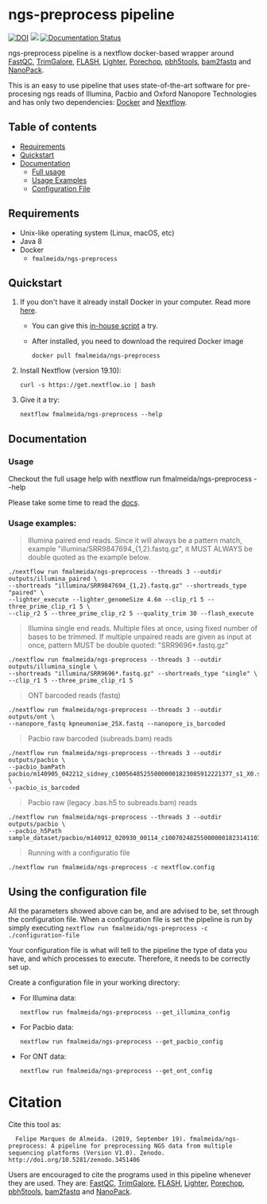 # ngs-preprocess pipeline

[![DOI](https://zenodo.org/badge/DOI/10.5281/zenodo.3451406.svg)](https://doi.org/10.5281/zenodo.3451406) ![](https://travis-ci.com/fmalmeida/ngs-preprocess.svg?branch=master) [![Documentation Status](https://readthedocs.org/projects/ngs-preprocess/badge/?version=latest)](https://ngs-preprocess.readthedocs.io/en/latest/?badge=latest)


ngs-preprocess pipeline is a nextflow docker-based wrapper around [FastQC](https://www.bioinformatics.babraham.ac.uk/projects/fastqc/), [TrimGalore](https://github.com/FelixKrueger/TrimGalore), [FLASH](https://ccb.jhu.edu/software/FLASH/), [Lighter](https://github.com/mourisl/Lighter), [Porechop](https://github.com/rrwick/Porechop), [pbh5tools](https://github.com/PacificBiosciences/pbh5tools/blob/master/doc/index.rst), [bam2fastq](https://github.com/PacificBiosciences/bam2fastx) and [NanoPack](https://github.com/wdecoster/nanopack).

This is an easy to use pipeline that uses state-of-the-art software for pre-procesing ngs reads of Illumina, Pacbio and Oxford Nanopore Technologies and has only two dependencies: [Docker](https://www.docker.com/) and [Nextflow](https://github.com/nextflow-io/nextflow).

## Table of contents

* [Requirements](https://github.com/fmalmeida/ngs-preprocess#requirements)
* [Quickstart](https://github.com/fmalmeida/ngs-preprocess#quickstart)
* [Documentation](https://github.com/fmalmeida/ngs-preprocess#documentation)
  * [Full usage](https://github.com/fmalmeida/ngs-preprocess#usage)
  * [Usage Examples](https://github.com/fmalmeida/ngs-preprocess#usage-examples)
  * [Configuration File](https://github.com/fmalmeida/ngs-preprocess#using-the-configuration-file)

## Requirements

* Unix-like operating system (Linux, macOS, etc)
* Java 8
* Docker
  * `fmalmeida/ngs-preprocess`

## Quickstart

1. If you don't have it already install Docker in your computer. Read more [here](https://docs.docker.com/).
    * You can give this [in-house script](https://github.com/fmalmeida/bioinfo/blob/master/dockerfiles/docker_install.sh) a try.
    * After installed, you need to download the required Docker image

          docker pull fmalmeida/ngs-preprocess

2. Install Nextflow (version 19.10):

       curl -s https://get.nextflow.io | bash

3. Give it a try:

       nextflow fmalmeida/ngs-preprocess --help

## Documentation

### Usage

Checkout the full usage help with nextflow run fmalmeida/ngs-preprocess --help

Please take some time to read the [docs](https://ngs-preprocess.readthedocs.io/en/latest/?badge=latest).

### Usage examples:

> Illumina paired end reads. Since it will always be a pattern match, example "illumina/SRR9847694_{1,2}.fastq.gz", it MUST ALWAYS be double quoted as the example below.

    ./nextflow run fmalmeida/ngs-preprocess --threads 3 --outdir outputs/illumina_paired \
    --shortreads "illumina/SRR9847694_{1,2}.fastq.gz" --shortreads_type "paired" \
    --lighter_execute --lighter_genomeSize 4.6m --clip_r1 5 --three_prime_clip_r1 5 \
    --clip_r2 5 --three_prime_clip_r2 5 --quality_trim 30 --flash_execute

> Illumina single end reads. Multiple files at once, using fixed number of bases to be trimmed. If multiple unpaired reads are given as input at once, pattern MUST be double quoted: "SRR9696*.fastq.gz"

    ./nextflow run fmalmeida/ngs-preprocess --threads 3 --outdir outputs/illumina_single \
    --shortreads "illumina/SRR9696*.fastq.gz" --shortreads_type "single" \
    --clip_r1 5 --three_prime_clip_r1 5

> ONT barcoded reads (fastq)

    ./nextflow run fmalmeida/ngs-preprocess --threads 3 --outdir outputs/ont \
    --nanopore_fastq kpneumoniae_25X.fastq --nanopore_is_barcoded

> Pacbio raw barcoded (subreads.bam) reads

    ./nextflow run fmalmeida/ngs-preprocess --threads 3 --outdir outputs/pacbio \
    --pacbio_bamPath pacbio/m140905_042212_sidney_c100564852550000001823085912221377_s1_X0.subreads.bam \
    --pacbio_is_barcoded

> Pacbio raw (legacy .bas.h5 to subreads.bam) reads

    ./nextflow run fmalmeida/ngs-preprocess --threads 3 --outdir outputs/pacbio \
    --pacbio_h5Path sample_dataset/pacbio/m140912_020930_00114_c100702482550000001823141103261590_s1_p0.1.bas.h5

> Running with a configuratio file

    ./nextflow run fmalmeida/ngs-preprocess -c nextflow.config

## Using the configuration file

All the parameters showed above can be, and are advised to be, set through the configuration file. When a configuration file is set the pipeline is run by simply executing `nextflow run fmalmeida/ngs-preprocess -c ./configuration-file`

Your configuration file is what will tell to the pipeline the type of data you have, and which processes to execute. Therefore, it needs to be correctly set up.

Create a configuration file in your working directory:

* For Illumina data:

      nextflow run fmalmeida/ngs-preprocess --get_illumina_config

* For Pacbio data:

      nextflow run fmalmeida/ngs-preprocess --get_pacbio_config

* For ONT data:

      nextflow run fmalmeida/ngs-preprocess --get_ont_config

# Citation

Cite this tool as:

      Felipe Marques de Almeida. (2019, September 19). fmalmeida/ngs-preprocess: A pipeline for preprocessing NGS data from multiple sequencing platforms (Version V1.0). Zenodo. http://doi.org/10.5281/zenodo.3451406

Users are encouraged to cite the programs used in this pipeline whenever they are used. They are: [FastQC](https://www.bioinformatics.babraham.ac.uk/projects/fastqc/), [TrimGalore](https://github.com/FelixKrueger/TrimGalore), [FLASH](https://ccb.jhu.edu/software/FLASH/), [Lighter](https://github.com/mourisl/Lighter), [Porechop](https://github.com/rrwick/Porechop), [pbh5tools](https://github.com/PacificBiosciences/pbh5tools/blob/master/doc/index.rst), [bam2fastq](https://github.com/PacificBiosciences/bam2fastx) and [NanoPack](https://github.com/wdecoster/nanopack).
